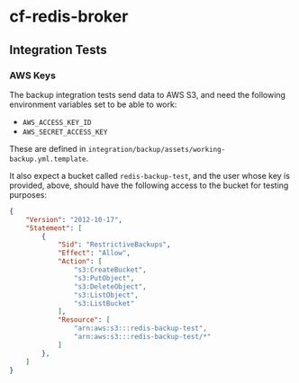 cf-redis-broker
===============

## Integration Tests
### AWS Keys
The backup integration tests send data to AWS S3, and need the following
environment variables set to be able to work:

* `AWS_ACCESS_KEY_ID`
* `AWS_SECRET_ACCESS_KEY`

These are defined in `integration/backup/assets/working-backup.yml.template`.

It also expect a bucket called `redis-backup-test`, and the user whose key is
provided, above, should have the following access to the bucket for testing
purposes:

```json
{
    "Version": "2012-10-17",
    "Statement": [
        {
            "Sid": "RestrictiveBackups",
            "Effect": "Allow",
            "Action": [
                "s3:CreateBucket",
                "s3:PutObject",
                "s3:DeleteObject",
                "s3:ListObject",
                "s3:ListBucket"
            ],
            "Resource": [
                "arn:aws:s3:::redis-backup-test",
                "arn:aws:s3:::redis-backup-test/*"
            ]
        },
    ]
}
```
